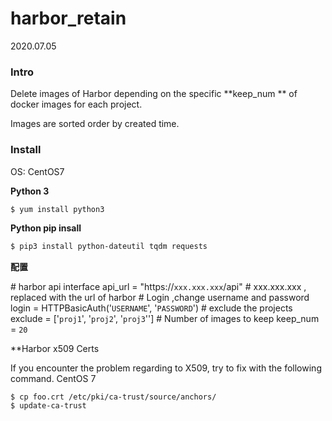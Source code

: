# harbor_retain
2020.07.05
### Intro

Delete images of Harbor depending on the specific **keep_num ** of docker images for each project.

Images are sorted order by created time.

###  Install

OS: CentOS7

**Python 3**

```sh
$ yum install python3
```

**Python pip insall** 

```sh
$ pip3 install python-dateutil tqdm requests
```
**配置**

\# harbor api interface
api_url = "https://`xxx.xxx.xxx`/api"  # xxx.xxx.xxx , replaced with the url of harbor
\# Login ,change username and password
login = HTTPBasicAuth('`USERNAME`', '`PASSWORD`') 
\# exclude the projects
exclude = ['`proj1`', '`proj2`', '`proj3`''] 
\# Number of images to keep
keep_num = `20`



**Harbor x509 Certs 

If you encounter the problem regarding to X509, try to fix with the following command.
CentOS 7

```
$ cp foo.crt /etc/pki/ca-trust/source/anchors/
$ update-ca-trust
```
